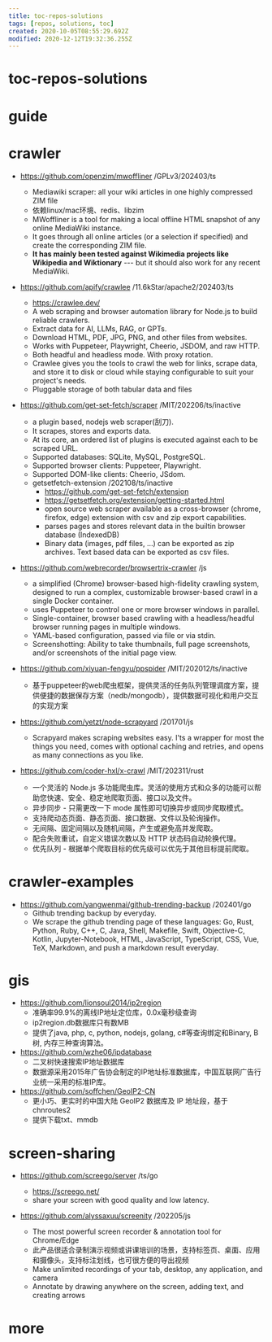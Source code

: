 ```yaml
---
title: toc-repos-solutions
tags: [repos, solutions, toc]
created: 2020-10-05T08:55:29.692Z
modified: 2020-12-12T19:32:36.255Z
---
```


# toc-repos-solutions

# guide

# crawler
- https://github.com/openzim/mwoffliner /GPLv3/202403/ts
  - Mediawiki scraper: all your wiki articles in one highly compressed ZIM file
  - 依赖linux/mac环境、redis、libzim
  - MWoffliner is a tool for making a local offline HTML snapshot of any online MediaWiki instance.
  - It goes through all online articles (or a selection if specified) and create the corresponding ZIM file. 
  - **It has mainly been tested against Wikimedia projects like Wikipedia and Wiktionary** --- but it should also work for any recent MediaWiki.

- https://github.com/apify/crawlee /11.6kStar/apache2/202403/ts
  - https://crawlee.dev/
  - A web scraping and browser automation library for Node.js to build reliable crawlers. 
  - Extract data for AI, LLMs, RAG, or GPTs. 
  - Download HTML, PDF, JPG, PNG, and other files from websites. 
  - Works with Puppeteer, Playwright, Cheerio, JSDOM, and raw HTTP. 
  - Both headful and headless mode. With proxy rotation.
  - Crawlee gives you the tools to crawl the web for links, scrape data, and store it to disk or cloud while staying configurable to suit your project's needs.
  - Pluggable storage of both tabular data and files

- https://github.com/get-set-fetch/scraper /MIT/202206/ts/inactive
  - a plugin based, nodejs web scraper(刮刀). 
  - It scrapes, stores and exports data.
  - At its core, an ordered list of plugins is executed against each to be scraped URL. 
  - Supported databases: SQLite, MySQL, PostgreSQL.
  - Supported browser clients: Puppeteer, Playwright.
  - Supported DOM-like clients: Cheerio, JSdom.
  - getsetfetch-extension /202108/ts/inactive
    - https://github.com/get-set-fetch/extension
    - https://getsetfetch.org/extension/getting-started.html
    - open source web scraper available as a cross-browser (chrome, firefox, edge) extension with csv and zip export capabilities.
    - parses pages and stores relevant data in the builtin browser database (IndexedDB)
    - Binary data (images, pdf files, …) can be exported as zip archives. Text based data can be exported as csv files.

- https://github.com/webrecorder/browsertrix-crawler /js
  - a simplified (Chrome) browser-based high-fidelity crawling system, designed to run a complex, customizable browser-based crawl in a single Docker container. 
  - uses Puppeteer to control one or more browser windows in parallel.
  - Single-container, browser based crawling with a headless/headful browser running pages in multiple windows.
  - YAML-based configuration, passed via file or via stdin.
  - Screenshotting: Ability to take thumbnails, full page screenshots, and/or screenshots of the initial page view.

- https://github.com/xiyuan-fengyu/ppspider /MIT/202012/ts/inactive
  - 基于puppeteer的web爬虫框架，提供灵活的任务队列管理调度方案，提供便捷的数据保存方案（nedb/mongodb），提供数据可视化和用户交互的实现方案

- https://github.com/yetzt/node-scrapyard /201701/js
  - Scrapyard makes scraping websites easy. I'ts a wrapper for most the things you need, comes with optional caching and retries, and opens as many connections as you like.

- https://github.com/coder-hxl/x-crawl /MIT/202311/rust
  - 一个灵活的 Node.js 多功能爬虫库。灵活的使用方式和众多的功能可以帮助您快速、安全、稳定地爬取页面、接口以及文件。
  - 异步同步 - 只需更改一下 mode 属性即可切换异步或同步爬取模式。
  - 支持爬动态页面、静态页面、接口数据、文件以及轮询操作。
  - 无间隔、固定间隔以及随机间隔，产生或避免高并发爬取。
  - 配合失败重试，自定义错误次数以及 HTTP 状态码自动轮换代理。
  - 优先队列 - 根据单个爬取目标的优先级可以优先于其他目标提前爬取。
# crawler-examples
- https://github.com/yangwenmai/github-trending-backup /202401/go
  - Github trending backup by everyday.
  - We scrape the github trending page of these languages: Go, Rust, Python, Ruby, C++, C, Java, Shell, Makefile, Swift, Objective-C, Kotlin, Jupyter-Notebook, HTML, JavaScript, TypeScript, CSS, Vue, TeX, Markdown, and push a markdown result everyday.
# gis
- https://github.com/lionsoul2014/ip2region
  - 准确率99.9%的离线IP地址定位库，0.0x毫秒级查询
  - ip2region.db数据库只有数MB
  - 提供了java, php, c, python, nodejs, golang, c#等查询绑定和Binary, B树, 内存三种查询算法。
- https://github.com/wzhe06/ipdatabase
  - 二叉树快速搜索IP地址数据库
  - 数据源采用2015年广告协会制定的IP地址标准数据库，中国互联网广告行业统一采用的标准IP库。
- https://github.com/soffchen/GeoIP2-CN
  - 更小巧、更实时的中国大陆 GeoIP2 数据库及 IP 地址段，基于 chnroutes2
  - 提供下载txt、mmdb
# screen-sharing
- https://github.com/screego/server /ts/go
  - https://screego.net/
  - share your screen with good quality and low latency.

- https://github.com/alyssaxuu/screenity /202205/js
  - The most powerful screen recorder & annotation tool for Chrome/Edge
  - 此产品很适合录制演示视频或讲课培训的场景，支持标签页、桌面、应用和摄像头，支持标注划线，也可很方便的导出视频
  - Make unlimited recordings of your tab, desktop, any application, and camera
  - Annotate by drawing anywhere on the screen, adding text, and creating arrows
# more
